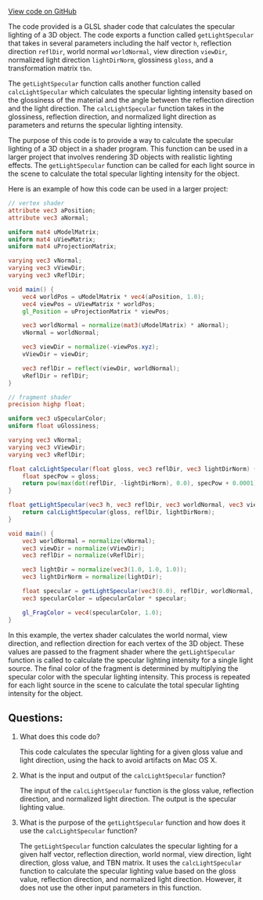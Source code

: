 [View code on GitHub](https://github.com/playcanvas/engine/src/scene/shader-lib/chunks/lit/frag/lightSpecularPhong.js)

The code provided is a GLSL shader code that calculates the specular lighting of a 3D object. The code exports a function called `getLightSpecular` that takes in several parameters including the half vector `h`, reflection direction `reflDir`, world normal `worldNormal`, view direction `viewDir`, normalized light direction `lightDirNorm`, glossiness `gloss`, and a transformation matrix `tbn`. 

The `getLightSpecular` function calls another function called `calcLightSpecular` which calculates the specular lighting intensity based on the glossiness of the material and the angle between the reflection direction and the light direction. The `calcLightSpecular` function takes in the glossiness, reflection direction, and normalized light direction as parameters and returns the specular lighting intensity.

The purpose of this code is to provide a way to calculate the specular lighting of a 3D object in a shader program. This function can be used in a larger project that involves rendering 3D objects with realistic lighting effects. The `getLightSpecular` function can be called for each light source in the scene to calculate the total specular lighting intensity for the object.

Here is an example of how this code can be used in a larger project:

```glsl
// vertex shader
attribute vec3 aPosition;
attribute vec3 aNormal;

uniform mat4 uModelMatrix;
uniform mat4 uViewMatrix;
uniform mat4 uProjectionMatrix;

varying vec3 vNormal;
varying vec3 vViewDir;
varying vec3 vReflDir;

void main() {
    vec4 worldPos = uModelMatrix * vec4(aPosition, 1.0);
    vec4 viewPos = uViewMatrix * worldPos;
    gl_Position = uProjectionMatrix * viewPos;

    vec3 worldNormal = normalize(mat3(uModelMatrix) * aNormal);
    vNormal = worldNormal;

    vec3 viewDir = normalize(-viewPos.xyz);
    vViewDir = viewDir;

    vec3 reflDir = reflect(viewDir, worldNormal);
    vReflDir = reflDir;
}

// fragment shader
precision highp float;

uniform vec3 uSpecularColor;
uniform float uGlossiness;

varying vec3 vNormal;
varying vec3 vViewDir;
varying vec3 vReflDir;

float calcLightSpecular(float gloss, vec3 reflDir, vec3 lightDirNorm) {
    float specPow = gloss;
    return pow(max(dot(reflDir, -lightDirNorm), 0.0), specPow + 0.0001);
}

float getLightSpecular(vec3 h, vec3 reflDir, vec3 worldNormal, vec3 viewDir, vec3 lightDirNorm, float gloss, mat3 tbn) {
    return calcLightSpecular(gloss, reflDir, lightDirNorm);
}

void main() {
    vec3 worldNormal = normalize(vNormal);
    vec3 viewDir = normalize(vViewDir);
    vec3 reflDir = normalize(vReflDir);

    vec3 lightDir = normalize(vec3(1.0, 1.0, 1.0));
    vec3 lightDirNorm = normalize(lightDir);

    float specular = getLightSpecular(vec3(0.0), reflDir, worldNormal, viewDir, lightDirNorm, uGlossiness, mat3(1.0));
    vec3 specularColor = uSpecularColor * specular;

    gl_FragColor = vec4(specularColor, 1.0);
}
```

In this example, the vertex shader calculates the world normal, view direction, and reflection direction for each vertex of the 3D object. These values are passed to the fragment shader where the `getLightSpecular` function is called to calculate the specular lighting intensity for a single light source. The final color of the fragment is determined by multiplying the specular color with the specular lighting intensity. This process is repeated for each light source in the scene to calculate the total specular lighting intensity for the object.
## Questions: 
 1. What does this code do?
    
    This code calculates the specular lighting for a given gloss value and light direction, using the hack to avoid artifacts on Mac OS X.

2. What is the input and output of the `calcLightSpecular` function?
    
    The input of the `calcLightSpecular` function is the gloss value, reflection direction, and normalized light direction. The output is the specular lighting value.

3. What is the purpose of the `getLightSpecular` function and how does it use the `calcLightSpecular` function?
    
    The `getLightSpecular` function calculates the specular lighting for a given half vector, reflection direction, world normal, view direction, light direction, gloss value, and TBN matrix. It uses the `calcLightSpecular` function to calculate the specular lighting value based on the gloss value, reflection direction, and normalized light direction. However, it does not use the other input parameters in this function.